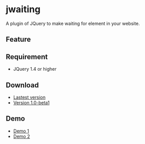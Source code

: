 jwaiting
========

A plugin of JQuery to make waiting for element in your website.

Feature
-------

Requirement
-----------
* JQuery 1.4 or higher

Download
--------

* [Lastest version](https://github.com/datpp/jwaiting/archive/master.zip)
* [Version 1.0-beta1](https://github.com/datpp/jwaiting/archive/1.0-beta1.zip)

Demo
----
* [Demo 1](http://jsfiddle.net/datpp/kXNMy/1/)
* [Demo 2](http://jsfiddle.net/datpp/W6xfg/)